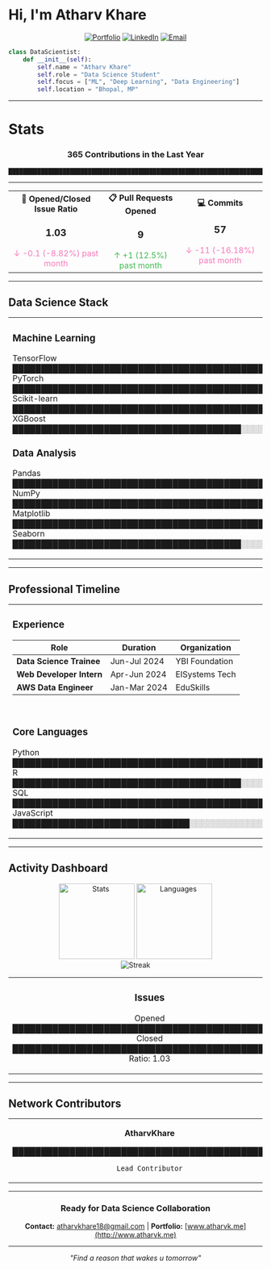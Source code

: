 
# Hi, I'm Atharv Khare

<div align="center">

[![Portfolio](https://img.shields.io/badge/View_Portfolio-F5F5DC?style=for-the-badge&logo=firefox&logoColor=white&labelColor=0d1117)](http://www.atharvk.me)
[![LinkedIn](https://img.shields.io/badge/Linkedin-F5F5DC?style=for-the-badge&logo=linkedin&logoColor=white&labelColor=0d1117)](https://linkedin.com/in/atharvkhare)
[![Email](https://img.shields.io/badge/Contact_Me-F5F5DC?style=for-the-badge&logo=gmail&logoColor=white&labelColor=0d1117)](mailto:atharvkhare18@gmail.com)

</div>

```python
class DataScientist:
    def __init__(self):
        self.name = "Atharv Khare"
        self.role = "Data Science Student"
        self.focus = ["ML", "Deep Learning", "Data Engineering"]
        self.location = "Bhopal, MP"
```



--------------------------------------------------------------------------------------------------------------------------------------------------

# Stats

<div align="center">

### 365 Contributions in the Last Year
```
████████████████████████████████████████████████████████████████████████████████████████████████████
```

</div>

--------------------------------------------------------------------------------------------------------------------------------------------------

<table align="center">
<tr align="center">
<td align="center">
  <strong>🎯 Opened/Closed Issue Ratio</strong><br>
  <h3>1.03</h3>
  <font color="#f778ba">↓ -0.1 (-8.82%) past month</font>
</td>
<td align="center">
  <strong>📋 Pull Requests Opened</strong><br>
  <h3>9</h3>
  <font color="#3FB950">↑ +1 (12.5%) past month</font>
</td>
<td align="center">
  <strong>💻 Commits</strong><br>
  <h3>57</h3>
  <font color="#f778ba">↓ -11 (-16.18%) past month</font>
</td>
</tr>
</table>

--------------------------------------------------------------------------------------------------------------------------------------------------

## Data Science Stack

<table>
<tr>
<td width="50%" valign="top">

### Machine Learning

TensorFlow     ████████████████████████████████████████████████
PyTorch        ████████████████████████████████████████████░░░░
Scikit-learn   ████████████████████████████████████████████████
XGBoost        ████████████████████████████████████████░░░░░░░░


### Data Analysis

Pandas         ████████████████████████████████████████████████
NumPy          ████████████████████████████████████████████████
Matplotlib     ████████████████████████████████████████████░░░░
Seaborn        ████████████████████████████████████████░░░░░░░░


</td>
<td width="50%" valign="top">

### ⚙ Data Engineering

Apache Spark   ██████████████████████████████████████░░░░░░░░░░
Apache Kafka   █████████████████████████████████░░░░░░░░░░░░░░░
Airflow        ████████████████████████████████░░░░░░░░░░░░░░░░
Docker         ████████████████████████████████████████░░░░░░░░


### ☁ Cloud & MLOps

```
AWS            ████████████░░░░░░░░░░░░░░░░░░░░░░░░░░░ 
MLflow         █████░░░░░░░░░░░░░░░░░░░░░░░░░░░░░░░░░░
Kubernetes     ████████████░░░░░░░░░░░░░░░░░░░░░░░░░░░
Git/GitHub     ████████████████████████████████░░░░░░░
```

</td>
</tr>
</table>

--------------------------------------------------------------------------------------------------------------------------------------------------

## Professional Timeline

<table>
<tr>
<td width="60%" valign="top">

### Experience
| Role | Duration | Organization |
|------|----------|--------------|
| **Data Science Trainee** | Jun-Jul 2024 | YBI Foundation |
| **Web Developer Intern** | Apr-Jun 2024 | EISystems Tech |
| **AWS Data Engineer** | Jan-Mar 2024 | EduSkills |

<br>

### Core Languages


Python         ████████████████████████████████████████████████ 
R              ████████████████████████████████████████░░░░░░░░ 
SQL            ████████████████████████████████████████████████ 
JavaScript     ███████████████████████████████░░░░░░░░░░░░░░░░░ 


</td>
<td width="40%" valign="top">


### Certifications
- **AWS Cloud Foundations**
- **Data Visualization**
- **Accenture Simulation**
- **Verizon Cloud Simulation**

### Tools & Databases

PostgreSQL     ████████████████████████████████████████░░░░░░░░ 
MongoDB        ███████████████████████████████████░░░░░░░░░░░░░ 
Redis          ████████████████████████████░░░░░░░░░░░░░░░░░░░░ 
Jupyter        ████████████████████████████████████████████████ 


</td>
</tr>
</table>

--------------------------------------------------------------------------------------------------------------------------------------------------

## Activity Dashboard

<div align="center">

<img src="https://github-readme-stats.vercel.app/api?username=1mystic&show_icons=true&theme=dark&bg_color=0d1117&title_color=f0f6fc&icon_color=7c3aed&text_color=7d8590&border_color=21262d&hide_border=false&border_radius=6" alt="Stats" height="150"/>
<img src="https://github-readme-stats.vercel.app/api/top-langs/?username=1mystic&layout=compact&theme=dark&bg_color=0d1117&title_color=f0f6fc&text_color=7d8590&border_color=21262d&hide_border=false&border_radius=6" alt="Languages" height="150"/>

</div>

<div align="center">

<img src="https://github-readme-streak-stats.herokuapp.com/?user=1mystic&theme=dark&background=0d1117&border=21262d&stroke=f0f6fc&ring=7c3aed&fire=7c3aed&currStreakNum=f0f6fc&sideNums=f0f6fc&currStreakLabel=7c3aed&sideLabels=7c3aed&dates=7d8590&hide_border=false&border_radius=6" alt="Streak"/>

</div>


<table>
<tr>
<td align="center" width="33%">

### Issues

Opened  ████████████████████████████████████████████████
Closed  ████████████████████████████████████████████████
Ratio: 1.03


</td>
<td align="center" width="33%">

### Pull Requests


Opened  ████████████████████████████████████████████████
Merged  ████████████████████████████████████████████████
Total: 47


</td>
<td align="center" width="33%">

### Commits

Public  ████████████████████████████████████████████████
Private ████████████████████████████████████████████████
Total: 1,247


</td>
</tr>
</table>

---

## Network Contributors

<div align="center">

<table>
<tr>
<td align="center" width="20%">

**AtharvKhare**

████████████████████████████████████████████████

`Lead Contributor`

</td>
<td align="center" width="20%">

**DataScienceHub**

████████████████████████████████████████░░░░░░░░

`Active Collaborator`

</td>
<td align="center" width="20%">

**MLCommunity**

███████████████████████████████░░░░░░░░░░░░░░░░░

`Regular Contributor`

</td>
<td align="center" width="20%">

**OpenSourceML**

█████████████████████████░░░░░░░░░░░░░░░░░░░░░░░

`Project Maintainer`

</td>
<td align="center" width="20%">

**CloudEngineers**

██████████████████████░░░░░░░░░░░░░░░░░░░░░░░░░░

`Infrastructure Support`

</td>
</tr>
</table>

</div>

--------------------------------------------------------------------------------------------------------------------------------------------------


<div align="center">

### Ready for Data Science Collaboration


**Contact:** [atharvkhare18@gmail.com](mailto:atharvkhare18@gmail.com) | **Portfolio:** [www.atharvk.me](http://www.atharvk.me)

--------------------------------------------------------------------------------------------------------------------------------------------------


*"Find a reason that wakes u tomorrow"*

</div>
